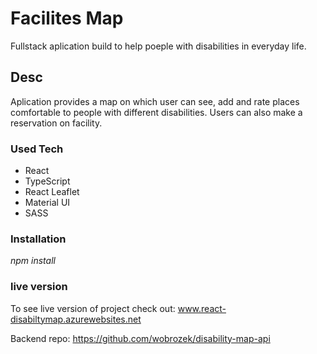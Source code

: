 # Facilites Map

Fullstack aplication build to help poeple with disabilities in everyday life.

## Desc

Aplication provides a map on which user can see, add and rate places comfortable to people with different disabilities. Users can also make a reservation on facility.

### Used Tech

- React
- TypeScript
- React Leaflet
- Material UI
- SASS

### Installation

_npm install_

### live version

To see live version of project check out: www.react-disabiltymap.azurewebsites.net

 Backend repo: https://github.com/wobrozek/disability-map-api
